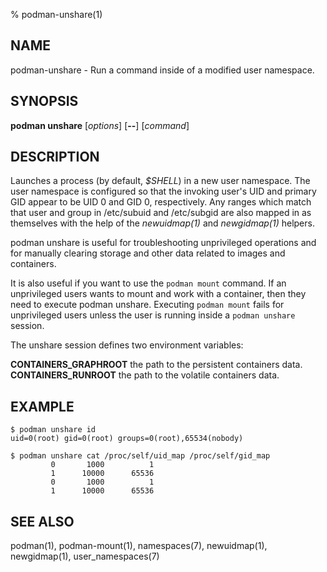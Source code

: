 % podman-unshare(1)

## NAME
podman\-unshare - Run a command inside of a modified user namespace.

## SYNOPSIS
**podman unshare** [*options*] [**--**] [*command*]

## DESCRIPTION
Launches a process (by default, *$SHELL*) in a new user namespace. The user
namespace is configured so that the invoking user's UID and primary GID appear
to be UID 0 and GID 0, respectively.  Any ranges which match that user and
group in /etc/subuid and /etc/subgid are also mapped in as themselves with the
help of the *newuidmap(1)* and *newgidmap(1)* helpers.

podman unshare is useful for troubleshooting unprivileged operations and for
manually clearing storage and other data related to images and containers.

It is also useful if you want to use the `podman mount` command.  If an unprivileged users wants to mount and work with a container, then they need to execute
podman unshare.  Executing `podman mount` fails for unprivileged users unless the user is running inside a `podman unshare` session.

The unshare session defines two environment variables:

**CONTAINERS_GRAPHROOT** the path to the persistent containers data.
**CONTAINERS_RUNROOT** the path to the volatile containers data.

## EXAMPLE

```
$ podman unshare id
uid=0(root) gid=0(root) groups=0(root),65534(nobody)

$ podman unshare cat /proc/self/uid_map /proc/self/gid_map
         0       1000          1
         1      10000      65536
         0       1000          1
         1      10000      65536
```


## SEE ALSO
podman(1), podman-mount(1), namespaces(7), newuidmap(1), newgidmap(1), user\_namespaces(7)
